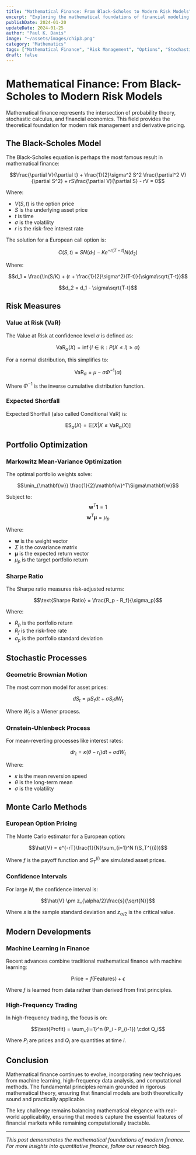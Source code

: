 ```yaml
---
title: "Mathematical Finance: From Black-Scholes to Modern Risk Models"
excerpt: "Exploring the mathematical foundations of financial modeling, from classical option pricing to contemporary risk management techniques."
publishDate: 2024-01-20
updateDate: 2024-01-25
author: "Paul K. Davis"
image: "~/assets/images/chip3.png"
category: "Mathematics"
tags: ["Mathematical Finance", "Risk Management", "Options", "Stochastic Calculus", "Monte Carlo"]
draft: false
---
```


# Mathematical Finance: From Black-Scholes to Modern Risk Models

Mathematical finance represents the intersection of probability theory, stochastic calculus, and financial economics. This field provides the theoretical foundation for modern risk management and derivative pricing.

## The Black-Scholes Model

The Black-Scholes equation is perhaps the most famous result in mathematical finance:

$$\frac{\partial V}{\partial t} + \frac{1}{2}\sigma^2 S^2 \frac{\partial^2 V}{\partial S^2} + rS\frac{\partial V}{\partial S} - rV = 0$$

Where:
- $V(S,t)$ is the option price
- $S$ is the underlying asset price
- $t$ is time
- $\sigma$ is the volatility
- $r$ is the risk-free interest rate

The solution for a European call option is:

$$C(S,t) = SN(d_1) - Ke^{-r(T-t)}N(d_2)$$

Where:

$$d_1 = \frac{\ln(S/K) + (r + \frac{1}{2}\sigma^2)(T-t)}{\sigma\sqrt{T-t}}$$

$$d_2 = d_1 - \sigma\sqrt{T-t}$$

## Risk Measures

### Value at Risk (VaR)

The Value at Risk at confidence level $\alpha$ is defined as:

$$\text{VaR}_\alpha(X) = \inf\{l \in \mathbb{R} : P(X \leq l) \geq \alpha\}$$

For a normal distribution, this simplifies to:

$$\text{VaR}_\alpha = \mu - \sigma \Phi^{-1}(\alpha)$$

Where $\Phi^{-1}$ is the inverse cumulative distribution function.

### Expected Shortfall

Expected Shortfall (also called Conditional VaR) is:

$$\text{ES}_\alpha(X) = \mathbb{E}[X | X \leq \text{VaR}_\alpha(X)]$$

## Portfolio Optimization

### Markowitz Mean-Variance Optimization

The optimal portfolio weights solve:

$$\min_{\mathbf{w}} \frac{1}{2}\mathbf{w}^T\Sigma\mathbf{w}$$

Subject to:
$$\mathbf{w}^T\mathbf{1} = 1$$
$$\mathbf{w}^T\boldsymbol{\mu} = \mu_p$$

Where:
- $\mathbf{w}$ is the weight vector
- $\Sigma$ is the covariance matrix
- $\boldsymbol{\mu}$ is the expected return vector
- $\mu_p$ is the target portfolio return

### Sharpe Ratio

The Sharpe ratio measures risk-adjusted returns:

$$\text{Sharpe Ratio} = \frac{R_p - R_f}{\sigma_p}$$

Where:
- $R_p$ is the portfolio return
- $R_f$ is the risk-free rate
- $\sigma_p$ is the portfolio standard deviation

## Stochastic Processes

### Geometric Brownian Motion

The most common model for asset prices:

$$dS_t = \mu S_t dt + \sigma S_t dW_t$$

Where $W_t$ is a Wiener process.

### Ornstein-Uhlenbeck Process

For mean-reverting processes like interest rates:

$$dr_t = \kappa(\theta - r_t)dt + \sigma dW_t$$

Where:
- $\kappa$ is the mean reversion speed
- $\theta$ is the long-term mean
- $\sigma$ is the volatility

## Monte Carlo Methods

### European Option Pricing

The Monte Carlo estimator for a European option:

$$\hat{V} = e^{-rT}\frac{1}{N}\sum_{i=1}^N f(S_T^{(i)})$$

Where $f$ is the payoff function and $S_T^{(i)}$ are simulated asset prices.

### Confidence Intervals

For large $N$, the confidence interval is:

$$\hat{V} \pm z_{\alpha/2}\frac{s}{\sqrt{N}}$$

Where $s$ is the sample standard deviation and $z_{\alpha/2}$ is the critical value.

## Modern Developments

### Machine Learning in Finance

Recent advances combine traditional mathematical finance with machine learning:

$$\text{Price} = f(\text{Features}) + \epsilon$$

Where $f$ is learned from data rather than derived from first principles.

### High-Frequency Trading

In high-frequency trading, the focus is on:

$$\text{Profit} = \sum_{i=1}^n (P_i - P_{i-1}) \cdot Q_i$$

Where $P_i$ are prices and $Q_i$ are quantities at time $i$.

## Conclusion

Mathematical finance continues to evolve, incorporating new techniques from machine learning, high-frequency data analysis, and computational methods. The fundamental principles remain grounded in rigorous mathematical theory, ensuring that financial models are both theoretically sound and practically applicable.

The key challenge remains balancing mathematical elegance with real-world applicability, ensuring that models capture the essential features of financial markets while remaining computationally tractable.

---

*This post demonstrates the mathematical foundations of modern finance. For more insights into quantitative finance, follow our research blog.* 